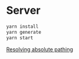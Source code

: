 # Server

```bash
yarn install
yarn generate
yarn start
```

[Resolving absolute pathing](https://github.com/nestjs/typescript-starter/issues/74#issuecomment-522800484)